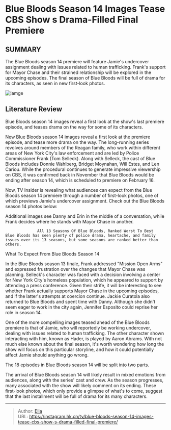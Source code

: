 # Blue Bloods Season 14 Images Tease CBS Show s Drama-Filled Final Premiere


## SUMMARY 



  The Blue Bloods season 14 premiere will feature Jamie&#39;s undercover assignment dealing with issues related to human trafficking.   Frank&#39;s support for Mayor Chase and their strained relationship will be explored in the upcoming episodes.   The final season of Blue Bloods will be full of drama for its characters, as seen in new first-look photos.  

![iamge](https://static1.srcdn.com/wordpress/wp-content/uploads/2024/01/blue-bloods-season-14-frank-reagan-1.jpg)

## Literature Review
Blue Bloods season 14 images reveal a first look at the show&#39;s last premiere episode, and teases drama on the way for some of its characters.




New Blue Bloods season 14 images reveal a first look at the premiere episode, and tease more drama on the way. The long-running series revolves around members of the Reagan family, who work within different areas of New York City&#39;s law enforcement and are led by Police Commissioner Frank (Tom Selleck). Along with Selleck, the cast of Blue Bloods includes Donnie Wahlberg, Bridget Moynahan, Will Estes, and Len Cariou. While the procedural continues to generate impressive viewership on CBS, it was confirmed back in November that Blue Bloods would be ending after season 14, which is scheduled to premiere on February 16.




Now, TV Insider is revealing what audiences can expect from the Blue Bloods season 14 premiere through a number of first-look photos, one of which previews Jamie&#39;s undercover assignment. Check out the Blue Bloods season 14 photos below:

         

Additional images see Danny and Erin in the middle of a conversation, while Frank decides where he stands with Mayor Chase in another.

                  All 13 Seasons Of Blue Bloods, Ranked Worst To Best   Blue Bloods has seen plenty of police drama, heartache, and family issues over its 13 seasons, but some seasons are ranked better than others.     


 What To Expect From Blue Bloods Season 14 
          




In the Blue Bloods season 13 finale, Frank addressed &#34;Mission Open Arms&#34; and expressed frustration over the changes that Mayor Chase was planning. Selleck&#39;s character was faced with a decision involving a center for New York City&#39;s homeless population, which he appeared to support by attending a press conference. Given their strife, it will be interesting to see whether Frank actually supports Mayor Chase in the upcoming episodes, and if the latter&#39;s attempts at coercion continue. Jackie Curatola also returned to Blue Bloods and spent time with Danny. Although she didn&#39;t seem eager to work in the city again, Jennifer Esposito could reprise her role in season 14.

One of the more compelling images teased ahead of the Blue Bloods premiere is that of Jamie, who will reportedly be working undercover, dealing with issues related to human trafficking. The other character shown interacting with him, known as Hader, is played by Aaron Abrams. With not much else known about the final season, it&#39;s worth wondering how long the show will focus on this particular storyline, and how it could potentially affect Jamie should anything go wrong.






The 18 episodes in Blue Bloods season 14 will be split into two parts.




The arrival of Blue Bloods season 14 will likely result in mixed emotions from audiences, along with the series&#39; cast and crew. As the season progresses, many associated with the show will likely comment on its ending. These first-look photos, which only provide a glimpse of what&#39;s to come, suggest that the last installment will be full of drama for its many characters.



---

> Author: [Ella](https://instagram.hk.cn/)  
> URL: https://instagram.hk.cn/tv/blue-bloods-season-14-images-tease-cbs-show-s-drama-filled-final-premiere/  

